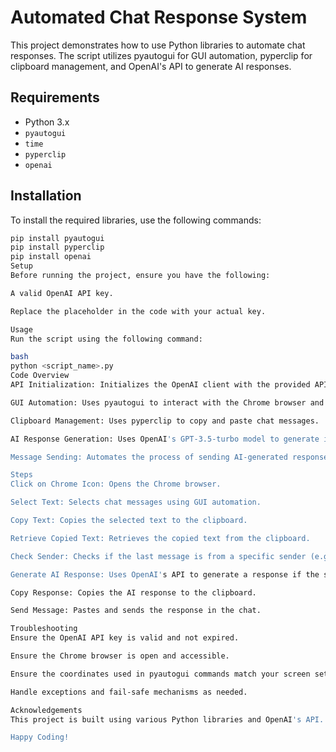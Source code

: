 # Automated Chat Response System

This project demonstrates how to use Python libraries to automate chat responses. The script utilizes pyautogui for GUI automation, pyperclip for clipboard management, and OpenAI's API to generate AI responses.

## Requirements

- Python 3.x
- `pyautogui`
- `time`
- `pyperclip`
- `openai`

## Installation

To install the required libraries, use the following commands:

```bash
pip install pyautogui
pip install pyperclip
pip install openai
Setup
Before running the project, ensure you have the following:

A valid OpenAI API key.

Replace the placeholder in the code with your actual key.

Usage
Run the script using the following command:

bash
python <script_name>.py
Code Overview
API Initialization: Initializes the OpenAI client with the provided API key.

GUI Automation: Uses pyautogui to interact with the Chrome browser and capture chat messages.

Clipboard Management: Uses pyperclip to copy and paste chat messages.

AI Response Generation: Uses OpenAI's GPT-3.5-turbo model to generate intelligent responses based on chat history.

Message Sending: Automates the process of sending AI-generated responses.

Steps
Click on Chrome Icon: Opens the Chrome browser.

Select Text: Selects chat messages using GUI automation.

Copy Text: Copies the selected text to the clipboard.

Retrieve Copied Text: Retrieves the copied text from the clipboard.

Check Sender: Checks if the last message is from a specific sender (e.g., "Nishant Bhai").

Generate AI Response: Uses OpenAI's API to generate a response if the sender matches.

Copy Response: Copies the AI response to the clipboard.

Send Message: Pastes and sends the response in the chat.

Troubleshooting
Ensure the OpenAI API key is valid and not expired.

Ensure the Chrome browser is open and accessible.

Ensure the coordinates used in pyautogui commands match your screen setup.

Handle exceptions and fail-safe mechanisms as needed.

Acknowledgements
This project is built using various Python libraries and OpenAI's API.

Happy Coding!
